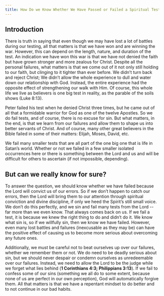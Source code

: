```yaml
---
title: How Do we Know Whether We Have Passed or Failed a Spiritual Test?
---
```


## Introduction

There is truth in saying that even though we may have lost a lot of battles during our testing, all that matters is that we have won and are winning the war. However, this can depend on the length, nature, and duration of the test. An indication we have won this war is that we have not denied the faith but have grown stronger and more zealous for Christ. Despite all the personal failures, what matters is that we come out of it not only still holding to our faith, but clinging to it tighter than ever before. We didn’t turn back and reject Christ; We didn’t allow the whole experience to dull and water down our relationship with God. Instead, the entire experience had the opposite effect of strengthening our walk with Him. Of course, this whole life we live as believers is one big test in reality, as the parable of the soils shows (Luke 8:13).

Peter failed his test when he denied Christ three times, but he came out of all that a formidable warrior for God as one of the twelve Apostles. So we do fail tests, and of course, there is no excuse for sin. But what matters, in the end, is that we learn from our failures and allow them to shape us into better servants of Christ. And of course, many other great believers in the Bible failed in some of their matters: Elijah, Moses, David, etc. 

We fail many smaller tests that are all part of the one big one that is life in Satan’s world. Whether or not we failed in a few smaller isolated occurrences here or there is something between the Lord and us and will be difficult for others to ascertain (if not impossible, depending).

## But can we really know for sure?

To answer the question, we should know whether we have failed because the Lord will convict us of our errors. So if we don’t happen to catch our errors, then the Lord will bring them to our attention through spiritual conviction and divine discipline, if only we heed the Spirit’s still small voice. We don’t do this perfectly, and we sin and fail many tests from the Lord -- far more than we even know. That always comes back on us. If we fail a test, it is because we knew the right thing to do and didn’t do it. We know what sin is, so if we willfully sin, then we know we have failed. However, even many lost battles and failures (inexcusable as they may be) can have the positive effect of causing us to become more serious about overcoming any future ones. 

Additionally, we must be careful not to beat ourselves up over our failures, whether we remember them or not. We do need to be deadly serious about sin, but we should never despair or condemn ourselves as unredeemable over our failures. Instead, we need to allow the Lord to be the judge while we forget what lies behind (**1 Corinthians 4:3; Philippians 3:13**). If we fail to confess some of our sins (something we all do to some extent, because none of us are perfect in our own perception), God will automatically forgive them. All that matters is that we have a repentant mindset to do better and to not continue in our bad habits. 
